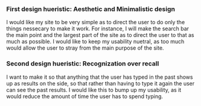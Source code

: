 ### First design hueristic: Aesthetic and Minimalistic design
I would like my site to be very simple as to direct the user to do only the things nessecary to make it work. For instance, I will make the search bar the main point and the largest part of the site as to direct the user to that as much as possible. I would like to keep my usability nuetral, as too much would allow the user to stray from the main purpose of the site.

### Second design hueristic: Recognization over recall
I want to make it so that anything that the user has typed in the past shows up as results on the side, so that rather than having to type it again the user can see the past results. I would like this to bump up my usability, as it would reduce the amount of time the user has to spend typing.